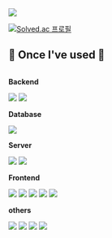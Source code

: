 <img src="https://capsule-render.vercel.app/api?type=waving&color=BDBDC8&height=150&section=header" />

[![Solved.ac
프로필](http://mazassumnida.wtf/api/v2/generate_badge?boj=lesw1012)](https://solved.ac/lesw1012)

## 🔨 Once I've used 🔨
<div style="display:flex; flex-direction:column; align-items:flex-start;">
    <!-- Backend -->
    <p><strong>Backend</strong></p>
    <div>
        <img src="https://img.shields.io/badge/node.js-339933?style=for-the-badge&logo=Node.js&logoColor=white"/>
        <img src="https://img.shields.io/badge/express.js-000000?style=for-the-badge&logo=express&logoColor=white"/>
    </div>
    <!-- Database -->
    <p><strong>Database</strong></p>
    <div>
        <img src="https://img.shields.io/badge/mysql-4479A1?style=for-the-badge&logo=mysql&logoColor=white"> 
    </div>
    <!-- Server -->
    <p><strong>Server</strong></p>
    <div>
        <img src="https://img.shields.io/badge/linux-FCC624?style=for-the-badge&logo=linux&logoColor=black"> 
        <img src="https://img.shields.io/badge/Amazon AWS-232F3E?style=for-the-badge&logo=amazon aws&logoColor=white"> 
    </div>
    <!-- Frontend -->
    <p><strong>Frontend</strong></p>
    <div>
        <img src="https://img.shields.io/badge/react.js-61DAFB?style=for-the-badge&logo=react&logoColor=black"/>
        <img src="https://img.shields.io/badge/html5-E34F26?style=flat-square&logo=html5&logoColor=white"> 
        <img src="https://img.shields.io/badge/css-1572B6?style=flat-square&logo=css3&logoColor=white"> 
        <img src="https://img.shields.io/badge/javascript-F7DF1E?style=flat-square&logo=javascript&logoColor=black"> 
        <img src="https://img.shields.io/badge/bootstrap-7952B3?style=flat-square&logo=bootstrap&logoColor=white">
    </div>
     <!-- others -->
    <p><strong>others</strong></p>
    <div> 
        <img src="https://img.shields.io/badge/c++-00599C?style=for-the-badge&logo=c%2B%2B&logoColor=white">
        <img src="https://img.shields.io/badge/java-007396?style=for-the-badge&logo=java&logoColor=white">
        <img src="https://img.shields.io/badge/python-3776AB?style=for-the-badge&logo=python&logoColor=white"/>
        <img src="https://img.shields.io/badge/socket.io-010101?style=for-the-badge&logo=socket.io&logoColor=white">
    </div>
    
</div>
